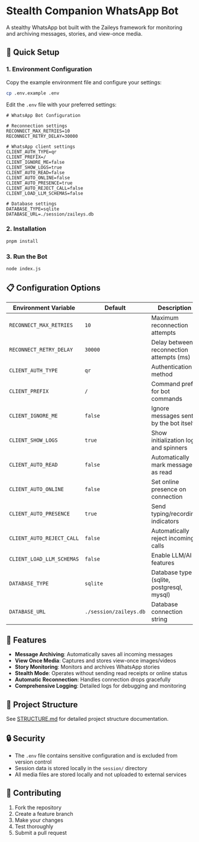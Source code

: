 # Stealth Companion WhatsApp Bot

A stealthy WhatsApp bot built with the Zaileys framework for monitoring and archiving messages, stories, and view-once media.

## 🚀 Quick Setup

### 1. Environment Configuration

Copy the example environment file and configure your settings:

```bash
cp .env.example .env
```

Edit the `.env` file with your preferred settings:

```env
# WhatsApp Bot Configuration

# Reconnection settings
RECONNECT_MAX_RETRIES=10
RECONNECT_RETRY_DELAY=30000

# WhatsApp client settings
CLIENT_AUTH_TYPE=qr
CLIENT_PREFIX=/
CLIENT_IGNORE_ME=false
CLIENT_SHOW_LOGS=true
CLIENT_AUTO_READ=false
CLIENT_AUTO_ONLINE=false
CLIENT_AUTO_PRESENCE=true
CLIENT_AUTO_REJECT_CALL=false
CLIENT_LOAD_LLM_SCHEMAS=false

# Database settings
DATABASE_TYPE=sqlite
DATABASE_URL=./session/zaileys.db
```

### 2. Installation

```bash
pnpm install
```

### 3. Run the Bot

```bash
node index.js
```

## 📋 Configuration Options

| Environment Variable | Default | Description |
|---------------------|---------|-------------|
| `RECONNECT_MAX_RETRIES` | `10` | Maximum reconnection attempts |
| `RECONNECT_RETRY_DELAY` | `30000` | Delay between reconnection attempts (ms) |
| `CLIENT_AUTH_TYPE` | `qr` | Authentication method |
| `CLIENT_PREFIX` | `/` | Command prefix for bot commands |
| `CLIENT_IGNORE_ME` | `false` | Ignore messages sent by the bot itself |
| `CLIENT_SHOW_LOGS` | `true` | Show initialization logs and spinners |
| `CLIENT_AUTO_READ` | `false` | Automatically mark messages as read |
| `CLIENT_AUTO_ONLINE` | `false` | Set online presence on connection |
| `CLIENT_AUTO_PRESENCE` | `true` | Send typing/recording indicators |
| `CLIENT_AUTO_REJECT_CALL` | `false` | Automatically reject incoming calls |
| `CLIENT_LOAD_LLM_SCHEMAS` | `false` | Enable LLM/AI features |
| `DATABASE_TYPE` | `sqlite` | Database type (sqlite, postgresql, mysql) |
| `DATABASE_URL` | `./session/zaileys.db` | Database connection string |

## 🔧 Features

- **Message Archiving**: Automatically saves all incoming messages
- **View Once Media**: Captures and stores view-once images/videos
- **Story Monitoring**: Monitors and archives WhatsApp stories
- **Stealth Mode**: Operates without sending read receipts or online status
- **Automatic Reconnection**: Handles connection drops gracefully
- **Comprehensive Logging**: Detailed logs for debugging and monitoring

## 📁 Project Structure

See [STRUCTURE.md](docs/STRUCTURE.md) for detailed project structure documentation.

## 🔒 Security

- The `.env` file contains sensitive configuration and is excluded from version control
- Session data is stored locally in the `session/` directory
- All media files are stored locally and not uploaded to external services

## 🤝 Contributing

1. Fork the repository
2. Create a feature branch
3. Make your changes
4. Test thoroughly
5. Submit a pull request
